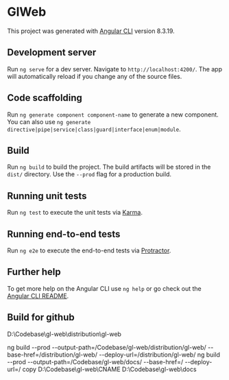 # GlWeb

This project was generated with [Angular CLI](https://github.com/angular/angular-cli) version 8.3.19.

## Development server

Run `ng serve` for a dev server. Navigate to `http://localhost:4200/`. The app will automatically reload if you change any of the source files.

## Code scaffolding

Run `ng generate component component-name` to generate a new component. You can also use `ng generate directive|pipe|service|class|guard|interface|enum|module`.

## Build

Run `ng build` to build the project. The build artifacts will be stored in the `dist/` directory. Use the `--prod` flag for a production build.

## Running unit tests

Run `ng test` to execute the unit tests via [Karma](https://karma-runner.github.io).

## Running end-to-end tests

Run `ng e2e` to execute the end-to-end tests via [Protractor](http://www.protractortest.org/).

## Further help

To get more help on the Angular CLI use `ng help` or go check out the [Angular CLI README](https://github.com/angular/angular-cli/blob/master/README.md).


## Build for github
D:\Codebase\gl-web\distribution\gl-web

ng build --prod --output-path=/Codebase/gl-web/distribution/gl-web/ --base-href=/distribution/gl-web/ --deploy-url=/distribution/gl-web/
ng build --prod --output-path=/Codebase/gl-web/docs/ --base-href=/ --deploy-url=/
copy D:\Codebase\gl-web\CNAME D:\Codebase\gl-web\docs
